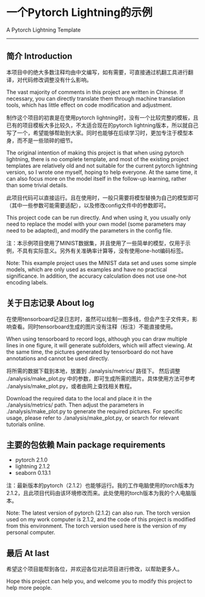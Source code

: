 # 一个Pytorch Lightning的示例 
A Pytorch Lightning Template

---

## 简介 Introduction
本项目中的绝大多数注释均由中文编写，如有需要，可直接通过机翻工具进行翻译，对代码修改调整没有什么影响。

The vast majority of comments in this project are written in Chinese. If necessary, you can directly translate them through machine translation tools, which has little effect on code modification and adjustment.

制作这个项目的初衷是在使用pytorch lightning时，没有一个比较完整的模板，且已有的项目模板大多比较久，不太适合现在的pytorch lightning版本，所以就自己写了一个，希望能够帮助到大家。同时也能够在后续学习时，更加专注于模型本身，而不是一些琐碎的细节。

The original intention of making this project is that when using pytorch lightning, there is no complete template, and most of the existing project templates are relatively old and not suitable for the current pytorch lightning version, so I wrote one myself, hoping to help everyone. At the same time, it can also focus more on the model itself in the follow-up learning, rather than some trivial details.

此项目代码可以直接运行。且在使用时，一般只需要将模型替换为自己的模型即可（其中一些参数可能需要适配），以及修改config文件中的参数即可。

This project code can be run directly. And when using it, you usually only need to replace the model with your own model (some parameters may need to be adapted), and modify the parameters in the config file.

注：本示例项目使用了MINIST数据集，并且使用了一些简单的模型，仅用于示例，不具有实际意义。另外有关准确率计算等，没有使用one-hot编码标签。

Note: This example project uses the MINIST data set and uses some simple models, which are only used as examples and have no practical significance. In addition, the accuracy calculation does not use one-hot encoding labels.

## 关于日志记录 About log
在使用tensorboard记录日志时，虽然可以绘制一图多线，但会产生子文件夹，影响查看。同时tensorboard生成的图片没有注释（标注）不能直接使用。

When using tensorboard to record logs, although you can draw multiple lines in one figure, it will generate subfolders, which will affect viewing. At the same time, the pictures generated by tensorboard do not have annotations and cannot be used directly.

将所需的数据下载到本地，放置到 ./analysis/metrics/ 路径下。 然后调整 ./analysis/make_plot.py 中的参数，即可生成所需的图片。具体使用方法可参考 ./analysis/make_plot.py，或者由网上查找相关教程。

Download the required data to the local and place it in the ./analysis/metrics/ path. Then adjust the parameters in ./analysis/make_plot.py to generate the required pictures. For specific usage, please refer to ./analysis/make_plot.py, or search for relevant tutorials online.

## 主要的包依赖 Main package requirements

- pytorch 2.1.0
- lightning 2.1.2
- seaborn 0.13.1

注：最新版本的pytorch（2.1.2）也能够运行。我的工作电脑使用的torch版本为2.1.2，且此项目代码由该环境修改而来。此处使用的torch版本为我的个人电脑版本。

Note: The latest version of pytorch (2.1.2) can also run. The torch version used on my work computer is 2.1.2, and the code of this project is modified from this environment. The torch version used here is the version of my personal computer.

## 最后 At last

希望这个项目能帮到各位，并欢迎各位对此项目进行修改，以帮助更多人。

Hope this project can help you, and welcome you to modify this project to help more people.